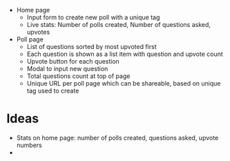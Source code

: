 
* Home page
    * Input form to create new poll with a unique tag
    * Live stats: Number of polls created, Number of questions asked, upvotes
* Poll page
    * List of questions sorted by most upvoted first
    * Each question is shown as a list item with question and upvote count
    * Upvote button for each question
    * Modal to input new question
    * Total questions count at top of page
    * Unique URL per poll page which can be shareable, based on unique tag used to create

# Ideas

- Stats on home page: number of polls created, questions asked, upvote numbers
- 